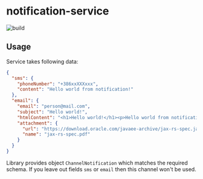 # notification-service
![build](https://travis-ci.org/rso-vaje-6315/notification-service.svg)


## Usage

Service takes following data:

```json
{
  "sms": {
    "phoneNumber": "+386xxXXXxxx",
    "content": "Hello world from notification!"
  },
  "email": {
    "email": "person@mail.com",
    "subject": "Hello world!",
    "htmlContent": "<h1>Hello world!</h1><p>Hello world from notification</p>",
    "attachment": {
      "url": "https://download.oracle.com/javaee-archive/jax-rs-spec.java.net/jsr339-experts/att-3593/spec.pdf",
      "name": "jax-rs-spec.pdf"
    }
  }
}
```

Library provides object `ChannelNotification` which matches the required schema. If you leave out fields `sms` or `email` then this channel won't be used.